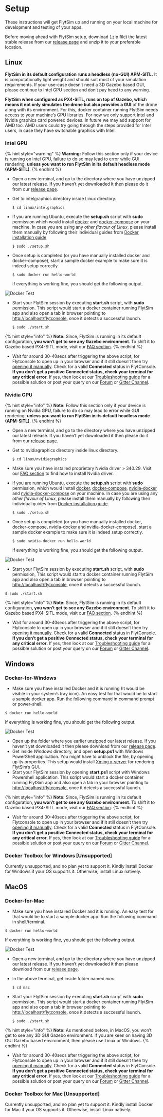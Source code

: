 # Setup

These instructions will get FlytSim up and running on your local machine for development and testing of your apps.

Before moving ahead with FlytSim setup, download \(.zip file\) the latest stable release from our [release page](https://github.com/flytbase/flytsim-docker/releases/latest) and unzip it to your preferable location.

## Linux

**FlytSim in its default configuration runs a headless \(no-GUI\) APM-SITL.** It is computationally light weight and should suit most of your simulation requirements. If your use-case doesn’t need a 3D Gazebo based GUI, please continue to Intel GPU section and don’t pay heed to any warning.

**FlytSim when configured as PX4-SITL, runs on top of Gazebo, which means it not only simulates the drone but also provides a GUI** of the drone along with its environment. For this, docker container running FlytSim needs access to your machine’s GPU libraries. For now we only support Intel and Nvidia graphics card powered devices. In future we may add support for AMD too. AMD users could try going through the steps provided for Intel users, in case they have switchable graphics with Intel.

### Intel GPU

{% hint style="warning" %}
**Warning:** Follow this section only if your device is running on Intel GPU, failure to do so may lead to error while GUI rendering, **unless you want to run FlytSim in its default headless mode \(APM-SITL\)**.
{% endhint %}

* Open a new terminal, and go to the directory where you have unzipped our latest release. If you haven’t yet downloaded it then please do it from our [release page](https://github.com/flytbase/flytsim-docker/releases/latest).
* Get to intelgraphics directory inside Linux directory.

  ```text
  $ cd linux/intelgraphics
  ```

* If you are running Ubuntu, execute the **setup.sh** script with **sudo** permission which would install [docker](https://docs.docker.com/engine/installation/) and [docker-compose](https://docs.docker.com/compose/install/) on your machine. In case you are using any _other flavour of Linux_, please install them manually by following their individual guides from [Docker installation guide](https://docs.docker.com/engine/installation/#supported-platforms)

  ```text
  $ sudo ./setup.sh
  ```

* Once setup is completed \(or you have manually installed docker and docker-compose\), start a sample docker example to make sure it is indeed setup correctly.

  ```text
  $ sudo docker run hello-world
  ```

  If everything is working fine, you should get the following output.

![Docker Test](../../.gitbook/assets/docker_test.png)

* Start your FlytSim session by executing **start.sh** script, with **sudo** permission. This script would start a docker container running FlytSim app and also open a tab in browser pointing to [http://localhost/flytconsole](http://localhost/flytconsole), once it detects a successful launch.

  ```text
  $ sudo ./start.sh
  ```

{% hint style="info" %}
**Note:** Since, FlytSim is running in its default configuration, **you won’t get to see any Gazebo environment**. To shift it to Gazebo based PX4-SITL mode, visit our [FAQ section](http://docs.flytbase.com/docs/FlytSim/docker/troubleshooting.html#flytsim-faq1).
{% endhint %}

* Wait for around 30-40secs after triggering the above script, for Flytconsole to open up in your browser and if it still doesn’t then try [opening it manually](http://localhost/flytconsole). Check for a valid **Connected** status in FlytConsole. **If you don’t get a positive Connected status, check your terminal for any critical error.** If yes, then look at our [Troubleshooting guide](http://docs.flytbase.com/docs/FlytSim/docker/troubleshooting.html#flytsim-troubleshooting) for a possible solution or post your query on our [Forum](http://forums.flytbase.com/) or [Gitter Channel](https://gitter.im/FlytBASE/FlytOS).

### Nvidia GPU

{% hint style="info" %}
**Note:** Follow this section only if your device is running on Nvidia GPU, failure to do so may lead to error while GUI rendering, **unless you want to run FlytSim in its default headless mode \(APM-SITL\)**.
{% endhint %}

* Open a new terminal, and go to the directory where you have unzipped our latest release. If you haven’t yet downloaded it then please do it from our [release page](https://github.com/flytbase/flytsim-docker/releases/latest).
* Get to nvidiagraphics directory inside linux directory.

  ```text
  $ cd linux/nvidiagraphics
  ```

* Make sure you have installed proprietary Nvidia driver &gt; 340.29. Visit our [FAQ section](http://docs.flytbase.com/docs/FlytSim/docker/troubleshooting.html#flytsim-faq10) to find how to install Nvidia driver.
* If you are running Ubuntu, execute the **setup.sh** script with **sudo** permission, which would install [docker](https://docs.docker.com/engine/installation/), [docker-compose](https://docs.docker.com/compose/install/), [nvidia-docker](https://github.com/NVIDIA/nvidia-docker) and [nvidia-docker-compose](https://github.com/eywalker/nvidia-docker-compose) on your machine. In case you are using any _other flavour of Linux_, please install them manually by following their individual guides from [Docker installation guide](https://docs.docker.com/engine/installation/#supported-platforms).

  ```text
  $ sudo ./setup.sh
  ```

* Once setup is completed \(or you have manually installed docker, docker-compose, nvidia-docker and nvidia-docker-compose\), start a sample docker example to make sure it is indeed setup correctly.

  ```text
  $ sudo nvidia-docker run hello-world
  ```

  If everything is working fine, you should get the following output.

![Docker Test](../../.gitbook/assets/docker_test.png)

* Start your FlytSim session by executing **start.sh** script, with **sudo** permission, This script would start a docker container running FlytSim app and also open a tab in browser pointing to [http://localhost/flytconsole](http://localhost/flytconsole), once it detects a successful launch.

```text
$ sudo ./start.sh
```

{% hint style="info" %}
**Note:** Since, FlytSim is running in its default configuration, **you won’t get to see any Gazebo environment**. To shift it to Gazebo based PX4-SITL mode, visit our [FAQ section](http://docs.flytbase.com/docs/FlytSim/docker/troubleshooting.html#flytsim-faq1).
{% endhint %}

* Wait for around 30-40secs after triggering the above script, for Flytconsole to open up in your browser and if it still doesn’t then try [opening it manually](http://localhost/flytconsole). Check for a valid **Connected** status in FlytConsole. **If you don’t get a positive Connected status, check your terminal for any critical error**. If yes, then look at our [Troubleshooting guide](http://docs.flytbase.com/docs/FlytSim/docker/troubleshooting.html#flytsim-troubleshooting) for a possible solution or post your query on our [Forum](http://forums.flytbase.com/) or [Gitter Channel](https://gitter.im/FlytBASE/FlytOS).

## Windows

### Docker-for-Windows

* Make sure you have installed Docker and it is running \(It would be visible in your system’s tray icon\). An easy test for that would be to start a sample docker app. Run the following command in command prompt or power-shell.

```text
$ docker run hello-world
```

If everything is working fine, you should get the following output.

![Docker Test](../../.gitbook/assets/docker_test.png)

* Open up the folder where you earlier unzipped our latest release. If you haven’t yet downloaded it then please download from our [release page](https://github.com/flytbase/flytsim-docker/releases/latest).
* Get inside _Windows_ directory, and open **setup.ps1** with Windows PowerShell application. You might have to unblock the file, by opening up its properties. This setup would install [Xming x-server](http://www.straightrunning.com/XmingNotes/) for rendering FlytSim’s GUI.
* Start your FlytSim session by opening **start.ps1** script with Windows Powershell application. This script would start a docker container running FlytSim app and also open a tab in your browser pointing to [http://localhost/flytconsole](http://localhost/flytconsole), once it detects a successful launch.

{% hint style="info" %}
**Note:** Since, FlytSim is running in its default configuration, **you won’t get to see any Gazebo environment**. To shift it to Gazebo based PX4-SITL mode, visit our [FAQ section](http://docs.flytbase.com/docs/FlytSim/docker/troubleshooting.html#flytsim-faq1).
{% endhint %}

* Wait for around 30-40secs after triggering the above script, for Flytconsole to open up in your browser and if it still doesn’t then try [opening it manually](http://localhost/flytconsole). Check for a valid **Connected** status in FlytConsole. **If you don’t get a positive Connected status, check your terminal for any critical error**. If yes, then look at our [Troubleshooting guide](http://docs.flytbase.com/docs/FlytSim/docker/troubleshooting.html#flytsim-troubleshooting) for a possible solution or post your query on our [Forum](http://forums.flytbase.com/) or [Gitter Channel](https://gitter.im/FlytBASE/FlytOS).

### Docker Toolbox for Windows \[Unsupported\]

Currently unsupported, and no plan yet to support it. Kindly install Docker for Windows if your OS supports it. Otherwise, install Linux natively.

## MacOS

### Docker-for-Mac

* Make sure you have installed Docker and it is running. An easy test for that would be to start a sample docker app. Run the following command in shell/terminal.

```text
$ docker run hello-world
```

If everything is working fine, you should get the following output.

![Docker Test](../../.gitbook/assets/docker_test.png)

* Open a new terminal, and go to the directory where you have unzipped our latest release. If you haven’t yet downloaded it then please download from our [release page](https://github.com/flytbase/flytsim-docker/releases/latest).
* In the above terminal, get inside folder named _mac_.

  ```text
  $ cd mac
  ```

* Start your FlytSim session by executing **start.sh** script with **sudo** permission. This script would start a docker container running FlytSim app and also open a tab in browser pointing to [http://localhost/flytconsole](http://localhost/flytconsole), once it detects a successful launch.

  ```text
  $ sudo ./start.sh
  ```

{% hint style="info" %}
**Note:** As mentioned before, in MacOS, you won’t get to see any 3D GUI Gazebo environment. If you are keen on having 3D GUI Gazebo based environment, then please use Linux or Windows.
{% endhint %}

* Wait for around 30-40secs after triggering the above script, for Flytconsole to open up in your browser and if it still doesn’t then try [opening it manually](http://localhost/flytconsole). Check for a valid **Connected** status in FlytConsole. **If you don’t get a positive Connected status, check your terminal for any critical error**. If yes, then look at our [Troubleshooting guide](http://docs.flytbase.com/docs/FlytSim/docker/troubleshooting.html#flytsim-troubleshooting) for a possible solution or post your query on our [Forum](http://forums.flytbase.com/) or [Gitter Channel](https://gitter.im/FlytBASE/FlytOS).

### Docker Toolbox for Mac \[Unsupported\]

Currently unsupported, and no plan yet to support it. Kindly install Docker for Mac if your OS supports it. Otherwise, install Linux natively.

